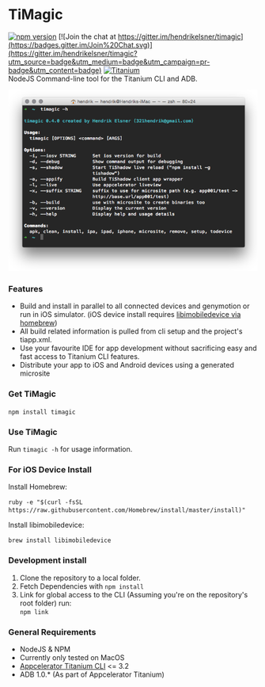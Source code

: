 # TiMagic  
[![npm version](https://badge.fury.io/js/timagic.svg)](http://badge.fury.io/js/timagic) [![Join the chat at https://gitter.im/hendrikelsner/timagic](https://badges.gitter.im/Join%20Chat.svg)](https://gitter.im/hendrikelsner/timagic?utm_source=badge&utm_medium=badge&utm_campaign=pr-badge&utm_content=badge) [![Titanium](http://www-static.appcelerator.com/badges/titanium-git-badge-sq.png)](http://www.appcelerator.com/titanium/)  
NodeJS Command-line tool for the Titanium CLI and ADB.  

![*Screenshot here*](screen.png)
### Features
* Build and install in parallel to all connected devices and genymotion or run in iOS simulator. (iOS device install requires [libimobiledevice via homebrew](http://brewformulas.org/Libimobiledevice))
* All build related information is pulled from cli setup and the project's tiapp.xml.
* Use your favourite IDE for app development without sacrificing easy and fast access to Titanium CLI features.
* Distribute your app to iOS and Android devices using a generated microsite

### Get TiMagic
```npm install timagic```

### Use TiMagic
Run `timagic -h` for usage information.

### For iOS Device Install
Install Homebrew:
```
ruby -e "$(curl -fsSL https://raw.githubusercontent.com/Homebrew/install/master/install)"
```
Install libimobiledevice:
```
brew install libimobiledevice
```

### Development install
1. Clone the repository to a local folder.
1. Fetch Dependencies with ```npm install```
1. Link for global access to the CLI
(Assuming you're on the repository's root folder) run:  
```npm link```

### General Requirements
* NodeJS & NPM
* Currently only tested on MacOS
* [Appcelerator Titanium CLI](https://github.com/appcelerator/titanium) <= 3.2
* ADB 1.0.* (As part of Appcelerator Titanium)